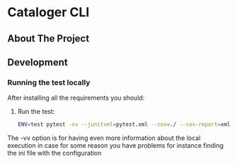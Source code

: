 # Cataloger CLI


<!-- ABOUT THE PROJECT -->

## About The Project

## Development

### Running the test locally

After installing all the requirements you should:

1. Run the test:

   ```sh
   ENV=test pytest -vv --junitxml=pytest.xml --cov=./ --cov-report=xml --cov-config=.coveragerc --cov-branch tests
   ```

The -vv option is for having even more information about the local execution in case for some reason you have problems for instance finding the ini file with the configuration

